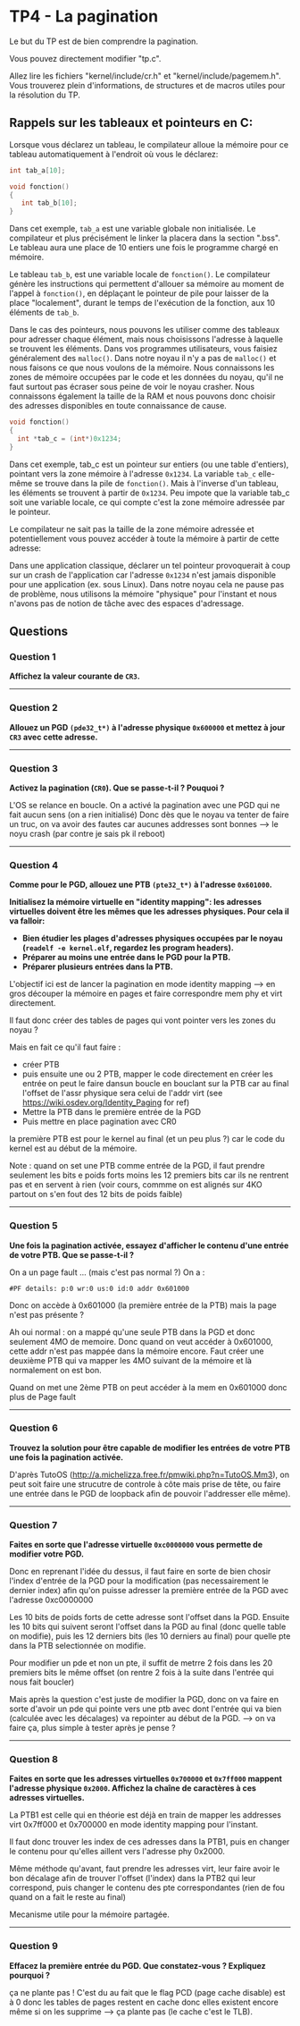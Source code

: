 # TP4 - La pagination

Le but du TP est de bien comprendre la pagination.

Vous pouvez directement modifier "tp.c".

Allez lire les fichiers "kernel/include/cr.h" et "kernel/include/pagemem.h". Vous trouverez plein d'informations, de structures et de macros utiles pour la résolution du TP.


## Rappels sur les tableaux et pointeurs en C:

Lorsque vous déclarez un tableau, le compilateur alloue la mémoire pour ce tableau automatiquement à l'endroit où vous le déclarez:

```c
int tab_a[10];

void fonction()
{
   int tab_b[10];
}
```

Dans cet exemple, `tab_a` est une variable globale non initialisée. Le compilateur et plus précisément le linker la placera dans la section ".bss". Le tableau aura une place de 10 entiers une fois le programme chargé en mémoire.

Le tableau `tab_b`, est une variable locale de `fonction()`. Le compilateur génère les instructions qui permettent d'allouer sa mémoire au moment de l'appel à `fonction()`, en déplaçant le pointeur de pile pour laisser de la place "localement", durant le temps de l'exécution de la fonction, aux 10 éléments de `tab_b`.

Dans le cas des pointeurs, nous pouvons les utiliser comme des tableaux pour adresser chaque élément, mais nous choisissons l'adresse à laquelle se trouvent les éléments. Dans vos programmes utilisateurs, vous faisiez généralement des `malloc()`. Dans notre noyau il n'y a pas de `malloc()` et nous faisons ce que nous voulons de la mémoire. Nous connaissons les zones de mémoire occupées par le code et les données du noyau, qu'il ne faut surtout pas écraser sous peine de voir le noyau crasher. Nous connaissons également la taille de la RAM et nous pouvons donc choisir des adresses disponibles en toute connaissance de cause.

```c
void fonction()
{
  int *tab_c = (int*)0x1234;
}
```

Dans cet exemple, tab_c est un pointeur sur entiers (ou une table d'entiers), pointant vers la zone mémoire à l'adresse `0x1234`. La variable `tab_c` elle-même se trouve dans la pile de `fonction()`. Mais à l'inverse d'un tableau, les éléments se trouvent à partir de `0x1234`. Peu impote que la variable tab_c soit une variable locale, ce qui compte c'est la zone mémoire adressée par le pointeur.

Le compilateur ne sait pas la taille de la zone mémoire adressée et potentiellement vous pouvez accéder à toute la mémoire à partir de cette adresse:

Dans une application classique, déclarer un tel pointeur provoquerait à coup sur un crash de l'application car l'adresse `0x1234` n'est jamais disponible pour une application (ex. sous Linux). Dans notre noyau cela ne pause pas de problème, nous utilisons la mémoire "physique" pour l'instant et nous n'avons pas de notion de tâche avec des espaces
d'adressage.


## Questions

### Question 1

**Affichez la valeur courante de `CR3`.**

---

### Question 2

**Allouez un PGD `(pde32_t*)` à l'adresse physique `0x600000` et mettez à jour `CR3` avec cette adresse.**

---

### Question 3

**Activez la pagination (`CR0`). Que se passe-t-il ? Pouquoi ?**

L'OS se relance en boucle. 
On a activé la pagination avec une PGD qui ne fait aucun sens (on a rien initialisé)
Donc dès que le noyau va tenter de faire un truc, on va avoir des fautes car aucunes addresses sont bonnes --> le noyu crash (par contre je sais pk il reboot)

---

### Question 4

**Comme pour le PGD, allouez une PTB `(pte32_t*)` à l'adresse `0x601000`.**

**Initialisez la mémoire virtuelle en "identity mapping": les adresses virtuelles doivent être les mêmes que les adresses physiques. Pour cela il va falloir:**

 - **Bien étudier les plages d'adresses physiques occupées par le noyau (`readelf -e kernel.elf`, regardez les program headers).**
 - **Préparer au moins une entrée dans le PGD pour la PTB.**
 - **Préparer plusieurs entrées dans la PTB.**

L'objectif ici est de lancer la pagination en mode identity mapping --> en gros découper la mémoire en pages et faire correspondre mem phy et virt directement.

Il faut donc créer des tables de pages qui vont pointer vers les zones du noyau ?

Mais en fait ce qu'il faut faire : 

- créer PTB
- puis ensuite une ou 2 PTB, mapper le code directement en créer les entrée 
on peut le faire dansun boucle en bouclant sur la PTB car au final l'offset de l'assr physique sera celui de l'addr virt (see https://wiki.osdev.org/Identity_Paging for ref)
- Mettre la PTB dans le première entrée de la PGD
- Puis mettre en place pagination avec CR0

la première PTB est pour le kernel au final (et un peu plus  ?) car le code du kernel est au début de la mémoire.


Note : quand on set une PTB comme entrée de la PGD, il faut prendre seulement les bits e poids forts moins les 12 premiers bits car ils ne rentrent pas et en servent à rien (voir cours, commme on est alignés sur 4KO partout on s'en fout des 12 bits de poids faible) 

---

### Question 5

**Une fois la pagination activée, essayez d'afficher le contenu d'une entrée de votre PTB. Que se passe-t-il ?**

On a un page fault ... (mais c'est pas normal ?)
On a : 

`#PF details: p:0 wr:0 us:0 id:0 addr 0x601000`

Donc on accède à 0x601000 (la première entrée de la PTB) mais la page n'est pas présente ?

Ah oui normal : on a mappé qu'une seule PTB dans la PGD et donc seulement 4MO de memoire.
Donc quand on veut accéder à 0x601000, cette addr n'est pas mappée dans la mémoire encore.
Faut créer une deuxième PTB qui va mapper les 4MO suivant de la mémoire et là normalement on est bon.

Quand on met une 2ème PTB on peut accéder à la mem en 0x601000 donc plus de Page fault

---

### Question 6

**Trouvez la solution pour être capable de modifier les entrées de votre PTB une fois la pagination activée.**

D'après TutoOS (http://a.michelizza.free.fr/pmwiki.php?n=TutoOS.Mm3), on peut soit faire une strucutre de controle à côte mais prise de tête, ou faire une entrée dans le PGD de loopback afin de pouvoir l'addresser elle même).

---

### Question 7

**Faites en sorte que l'adresse virtuelle `0xc0000000` vous permette de modifier votre PGD.**

Donc en reprenant l'idée du dessus, il faut faire en sorte de bien chosir l'index d'entrée de la PGD pour la modification (pas necessairement le dernier index) afin qu'on puisse adresser la première entrée de la PGD avec l'adresse 0xc0000000

Les 10 bits de poids forts de cette adresse sont l'offset dans la PGD. Ensuite les 10 bits qui suivent seront l'offset dans la PGD au final (donc quelle table on modifie), puis les 12 derniers bits (les 10 derniers au final) pour quelle pte dans la PTB selectionnée on modifie.

Pour modifier un pde et non un pte, il suffit de metrre 2 fois dans les 20 premiers bits le même offset (on rentre 2 fois à la suite dans l'entrée qui nous fait boucler)


Mais après la question c'est juste de modifier la PGD, donc on va faire en sorte d'avoir un pde qui pointe vers une ptb avec dont l'entrée qui va bien (calculée avec les décalages) va repointer au début de la PGD. --> on va faire ça, plus simple à tester après je pense ?


---

### Question 8

**Faites en sorte que les adresses virtuelles `0x700000` et `0x7ff000` mappent l'adresse physique `0x2000`. Affichez la chaîne de caractères à ces adresses virtuelles.**

La PTB1 est celle qui en théorie est déjà en train de mapper les addresses virt 0x7ff000 et 0x700000 en mode identity mapping pour l'instant.

Il faut donc trouver les index de ces adresses dans la PTB1, puis en changer le contenu pour qu'elles aillent vers l'adresse phy 0x2000.

Même méthode qu'avant, faut prendre les adresses virt, leur faire avoir le bon décalage afin de trouver l'offset (l'index) dans la PTB2 qui leur correspond, puis changer le contenu des pte correspondantes (rien de fou quand on a fait le reste au final)

Mecanisme utile pour la mémoire partagée.

---

### Question 9

**Effacez la première entrée du PGD. Que constatez-vous ? Expliquez pourquoi ?**

ça ne plante pas ! C'est du au fait que le flag PCD (page cache disable) est à 0 donc les tables de pages restent en cache donc elles existent encore même si on les supprime --> ça plante pas (le cache c'est le TLB).
